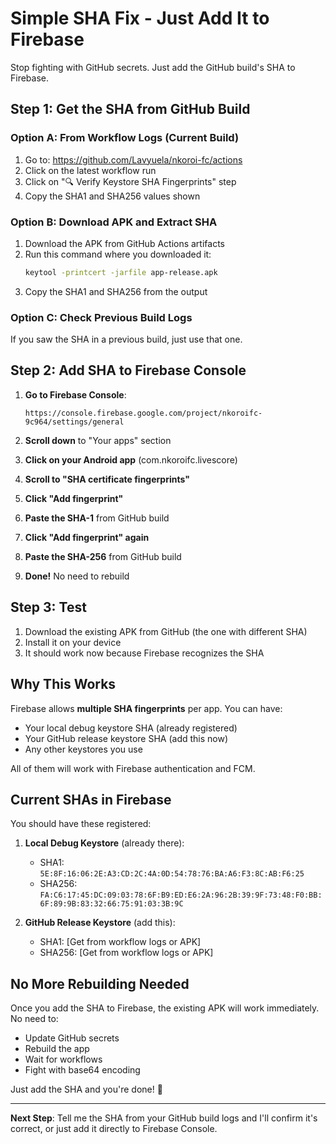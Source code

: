 # Simple SHA Fix - Just Add It to Firebase

Stop fighting with GitHub secrets. Just add the GitHub build's SHA to Firebase.

## Step 1: Get the SHA from GitHub Build

### Option A: From Workflow Logs (Current Build)
1. Go to: https://github.com/Lavyuela/nkoroi-fc/actions
2. Click on the latest workflow run
3. Click on "🔍 Verify Keystore SHA Fingerprints" step
4. Copy the SHA1 and SHA256 values shown

### Option B: Download APK and Extract SHA
1. Download the APK from GitHub Actions artifacts
2. Run this command where you downloaded it:
   ```bash
   keytool -printcert -jarfile app-release.apk
   ```
3. Copy the SHA1 and SHA256 from the output

### Option C: Check Previous Build Logs
If you saw the SHA in a previous build, just use that one.

## Step 2: Add SHA to Firebase Console

1. **Go to Firebase Console**:
   ```
   https://console.firebase.google.com/project/nkoroifc-9c964/settings/general
   ```

2. **Scroll down** to "Your apps" section

3. **Click on your Android app** (com.nkoroifc.livescore)

4. **Scroll to "SHA certificate fingerprints"**

5. **Click "Add fingerprint"**

6. **Paste the SHA-1** from GitHub build

7. **Click "Add fingerprint" again**

8. **Paste the SHA-256** from GitHub build

9. **Done!** No need to rebuild

## Step 3: Test

1. Download the existing APK from GitHub (the one with different SHA)
2. Install it on your device
3. It should work now because Firebase recognizes the SHA

## Why This Works

Firebase allows **multiple SHA fingerprints** per app. You can have:
- Your local debug keystore SHA (already registered)
- Your GitHub release keystore SHA (add this now)
- Any other keystores you use

All of them will work with Firebase authentication and FCM.

## Current SHAs in Firebase

You should have these registered:

1. **Local Debug Keystore** (already there):
   - SHA1: `5E:8F:16:06:2E:A3:CD:2C:4A:0D:54:78:76:BA:A6:F3:8C:AB:F6:25`
   - SHA256: `FA:C6:17:45:DC:09:03:78:6F:B9:ED:E6:2A:96:2B:39:9F:73:48:F0:BB:6F:89:9B:83:32:66:75:91:03:3B:9C`

2. **GitHub Release Keystore** (add this):
   - SHA1: [Get from workflow logs or APK]
   - SHA256: [Get from workflow logs or APK]

## No More Rebuilding Needed

Once you add the SHA to Firebase, the existing APK will work immediately. No need to:
- Update GitHub secrets
- Rebuild the app
- Wait for workflows
- Fight with base64 encoding

Just add the SHA and you're done! 🎉

---

**Next Step**: Tell me the SHA from your GitHub build logs and I'll confirm it's correct, or just add it directly to Firebase Console.
